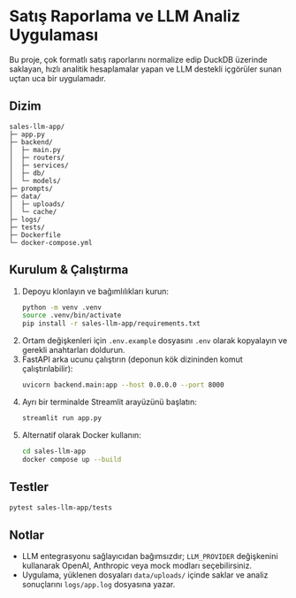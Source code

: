 # Satış Raporlama ve LLM Analiz Uygulaması

Bu proje, çok formatlı satış raporlarını normalize edip DuckDB üzerinde saklayan, hızlı analitik hesaplamalar yapan ve LLM destekli içgörüler sunan uçtan uca bir uygulamadır.

## Dizim
```
sales-llm-app/
├─ app.py
├─ backend/
│  ├─ main.py
│  ├─ routers/
│  ├─ services/
│  ├─ db/
│  └─ models/
├─ prompts/
├─ data/
│  ├─ uploads/
│  └─ cache/
├─ logs/
├─ tests/
├─ Dockerfile
└─ docker-compose.yml
```

## Kurulum & Çalıştırma

1. Depoyu klonlayın ve bağımlılıkları kurun:
   ```bash
   python -m venv .venv
   source .venv/bin/activate
   pip install -r sales-llm-app/requirements.txt
   ```
2. Ortam değişkenleri için `.env.example` dosyasını `.env` olarak kopyalayın ve gerekli anahtarları doldurun.
3. FastAPI arka ucunu çalıştırın (deponun kök dizininden komut çalıştırılabilir):
   ```bash
   uvicorn backend.main:app --host 0.0.0.0 --port 8000
   ```
4. Ayrı bir terminalde Streamlit arayüzünü başlatın:
   ```bash
   streamlit run app.py
   ```
5. Alternatif olarak Docker kullanın:
   ```bash
   cd sales-llm-app
   docker compose up --build
   ```

## Testler
```bash
pytest sales-llm-app/tests
```

## Notlar
- LLM entegrasyonu sağlayıcıdan bağımsızdır; `LLM_PROVIDER` değişkenini kullanarak OpenAI, Anthropic veya mock modları seçebilirsiniz.
- Uygulama, yüklenen dosyaları `data/uploads/` içinde saklar ve analiz sonuçlarını `logs/app.log` dosyasına yazar.

